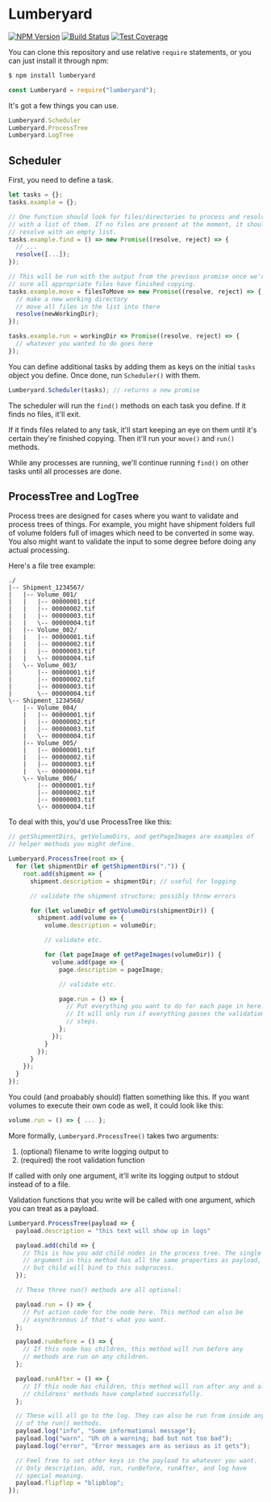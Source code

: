 Lumberyard
==========

[![NPM Version][npm-image]][npm]
[![Build Status][status-image]][travis]
[![Test Coverage][cover-image]][coverage]

You can clone this repository and use relative `require` statements, or
you can just install it through npm:

```bash session
$ npm install lumberyard
```

```javascript
const Lumberyard = require("lumberyard");
```

It's got a few things you can use.

```javascript
Lumberyard.Scheduler
Lumberyard.ProcessTree
Lumberyard.LogTree
```

Scheduler
---------

First, you need to define a task.

```javascript
let tasks = {};
tasks.example = {};

// One function should look for files/directories to process and resolve
// with a list of them. If no files are present at the moment, it should
// resolve with an empty list.
tasks.example.find = () => new Promise((resolve, reject) => {
  // ...
  resolve([...]);
});

// This will be run with the output from the previous promise once we're
// sure all appropriate files have finished copying.
tasks.example.move = filesToMove => new Promise((resolve, reject) => {
  // make a new working directory
  // move all files in the list into there
  resolve(newWorkingDir);
});

tasks.example.run = workingDir => Promise((resolve, reject) => {
  // whatever you wanted to do goes here
});
```

You can define additional tasks by adding them as keys on the initial
`tasks` object you define. Once done, run `Scheduler()` with them.

```javascript
Lumberyard.Scheduler(tasks); // returns a new promise
```

The scheduler will run the `find()` methods on each task you define. If
it finds no files, it'll exit.

If it finds files related to any task, it'll start keeping an eye on
them until it's certain they're finished copying. Then it'll run your
`move()` and `run()` methods.

While any processes are running, we'll continue running `find()` on
other tasks until all processes are done.

ProcessTree and LogTree
-----------------------

Process trees are designed for cases where you want to validate and
process trees of things. For example, you might have shipment folders
full of volume folders full of images which need to be converted in some
way. You also might want to validate the input to some degree before
doing any actual processing.

Here's a file tree example:

```
./
|-- Shipment_1234567/
|   |-- Volume_001/
|   |   |-- 00000001.tif
|   |   |-- 00000002.tif
|   |   |-- 00000003.tif
|   |   \-- 00000004.tif
|   |-- Volume_002/
|   |   |-- 00000001.tif
|   |   |-- 00000002.tif
|   |   |-- 00000003.tif
|   |   \-- 00000004.tif
|   \-- Volume_003/
|       |-- 00000001.tif
|       |-- 00000002.tif
|       |-- 00000003.tif
|       \-- 00000004.tif
\-- Shipment_1234568/
    |-- Volume_004/
    |   |-- 00000001.tif
    |   |-- 00000002.tif
    |   |-- 00000003.tif
    |   \-- 00000004.tif
    |-- Volume_005/
    |   |-- 00000001.tif
    |   |-- 00000002.tif
    |   |-- 00000003.tif
    |   \-- 00000004.tif
    \-- Volume_006/
        |-- 00000001.tif
        |-- 00000002.tif
        |-- 00000003.tif
        \-- 00000004.tif
```

To deal with this, you'd use ProcessTree like this:

```javascript
// getShipmentDirs, getVolumeDirs, and getPageImages are examples of
// helper methods you might define.

Lumberyard.ProcessTree(root => {
  for (let shipmentDir of getShipmentDirs(".")) {
    root.add(shipment => {
      shipment.description = shipmentDir; // useful for logging

      // validate the shipment structure; possibly throw errors

      for (let volumeDir of getVolumeDirs(shipmentDir)) {
        shipment.add(volume => {
          volume.description = volumeDir;

          // validate etc.

          for (let pageImage of getPageImages(volumeDir)) {
            volume.add(page => {
              page.description = pageImage;

              // validate etc.

              page.run = () => {
                // Put everything you want to do for each page in here.
                // It will only run if everything passes the validation
                // steps.
              };
            });
          }
        });
      }
    });
  }
});
```

You could (and proabably should) flatten something like this. If you
want volumes to execute their own code as well, it could look like this:

```javascript
volume.run = () => { ... };
```

More formally, `Lumberyard.ProcessTree()` takes two arguments:

1.  (optional) filename to write logging output to
2.  (required) the root validation function

If called with only one argument, it'll write its logging output to
stdout instead of to a file.

Validation functions that you write will be called with one argument,
which you can treat as a payload.

```javascript
Lumberyard.ProcessTree(payload => {
  payload.description = "this text will show up in logs"

  payload.add(child => {
    // This is how you add child nodes in the process tree. The single
    // argument in this method has all the same properties as payload,
    // but child will bind to this subprocess.
  });

  // These three run() methods are all optional:

  payload.run = () => {
    // Put action code for the node here. This method can also be
    // asynchronous if that's what you want.
  };

  payload.runBefore = () => {
    // If this node has children, this method will run before any
    // methods are run on any children.
  };

  payload.runAfter = () => {
    // If this node has children, this method will run after any and all
    // childrens' methods have completed successfully.
  };

  // These will all go to the log. They can also be run from inside any
  // of the run() methods.
  payload.log("info", "Some informational message");
  payload.log("warn", "Uh oh a warning; bad but not too bad");
  payload.log("error", "Error messages are as serious as it gets");

  // Feel free to set other keys in the payload to whatever you want.
  // Only description, add, run, runBefore, runAfter, and log have
  // special meaning.
  payload.flipflop = "blipblop";
});
```

[travis]:       https://travis-ci.org/mlibrary/lumberyard
[status-image]: https://travis-ci.org/mlibrary/lumberyard.svg?branch=master
[npm]:          https://www.npmjs.com/package/lumberyard
[npm-image]:    https://img.shields.io/npm/v/lumberyard.svg
[coverage]:     https://coveralls.io/github/mlibrary/lumberyard
[cover-image]:  https://coveralls.io/repos/github/mlibrary/lumberyard/badge.svg?branch=master
